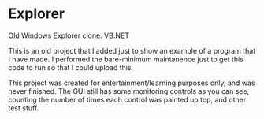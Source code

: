 # Explorer
Old  Windows Explorer clone. VB.NET

This is an old project that I added just to show an example of a program that I have made.
I performed the bare-minimum maintanence just to get this code to run so that I could upload this.

This project was created for entertainment/learning purposes only, and was never finished. The GUI still has some monitoring controls as you can see, counting the number of times each control was painted up top, and other test stuff.
